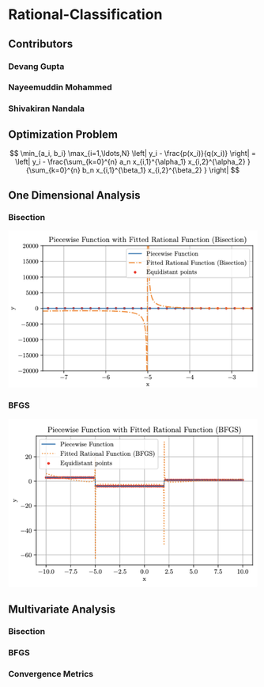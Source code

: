 # Rational-Classification

## Contributors

### Devang Gupta
### Nayeemuddin Mohammed
### Shivakiran Nandala


## Optimization Problem

$$
\min_{a_i, b_i} \max_{i=1,\ldots,N} \left| y_i - \frac{p(x_i)}{q(x_i)} \right| = \left| y_i - \frac{\sum_{k=0}^{n} a_n x_{i,1}^{\alpha_1} x_{i,2}^{\alpha_2} }{\sum_{k=0}^{n} b_n x_{i,1}^{\beta_1} x_{i,2}^{\beta_2} } \right|
$$

## One Dimensional Analysis

### Bisection
![one_plot_bisection.png](images/one_plot_bisection.png)

### BFGS
![one_plot_bfgs.png](images/one_plot_bfgs.png)



## Multivariate Analysis


### Bisection


### BFGS


### Convergence Metrics


